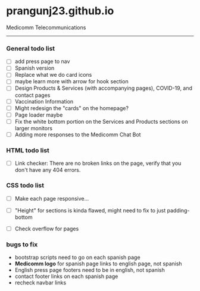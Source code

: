 # prangunj23.github.io
Medicomm Telecommunications

---


### General todo list
- [ ] add press page to nav 
- [ ] Spanish version
- [ ] Replace what we do card icons
- [ ] maybe learn more with arrow for hook section
- [ ] Design Products & Services (with accompanying pages), COVID-19, and contact pages
- [ ] Vaccination Information
- [ ] Might redesign the "cards" on the homepage?
- [ ] Page loader maybe
- [ ] Fix the white bottom portion on the Services and Products sections on larger monitors
- [ ] Adding more responses to the Medicomm Chat Bot

### HTML todo list

- [ ] Link checker: There are no broken links on the page, verify that you don't have any 404 errors.

### CSS todo list
- [ ] Make each page responsive...
- [ ] "Height" for sections is kinda flawed, might need to fix to just padding-bottom
- [ ] Check overflow for pages



### bugs to fix
- bootstrap scripts need to go on each spanish page
- **Medicomm logo** for spanish page links to english page, not spanish
- English press page footers need to be in english, not spanish
- contact footer links on each spanish page
- recheck navbar links
